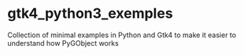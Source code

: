 # gtk4_python3_exemples

Collection of minimal examples in Python and Gtk4 to make it easier to understand how PyGObject works
